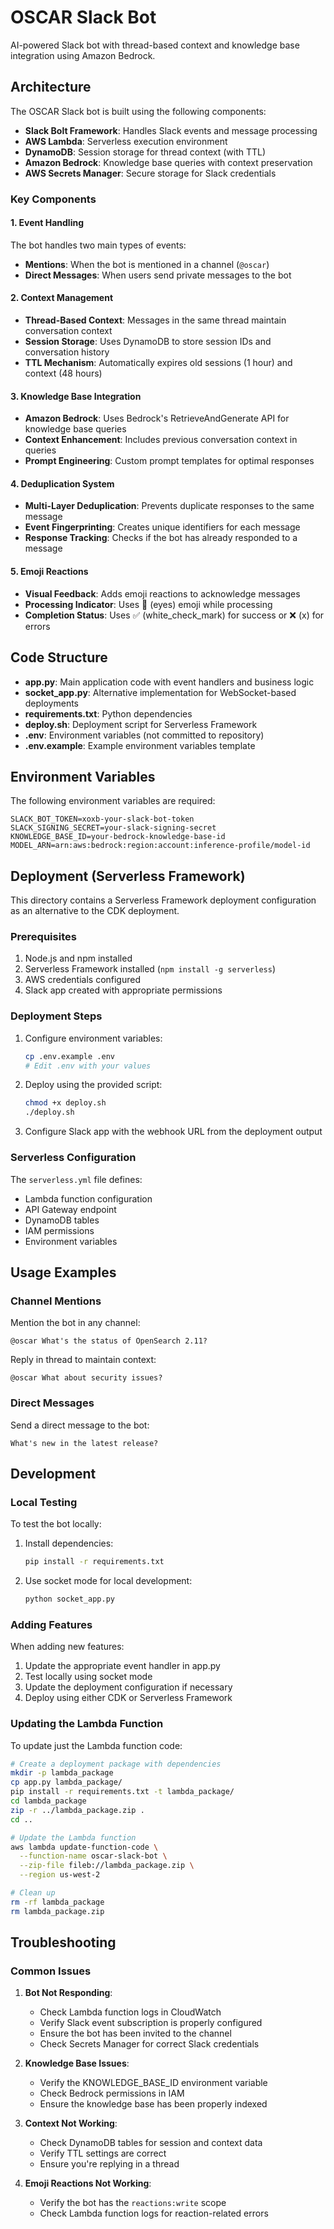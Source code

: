 # OSCAR Slack Bot

AI-powered Slack bot with thread-based context and knowledge base integration using Amazon Bedrock.

## Architecture

The OSCAR Slack bot is built using the following components:

- **Slack Bolt Framework**: Handles Slack events and message processing
- **AWS Lambda**: Serverless execution environment
- **DynamoDB**: Session storage for thread context (with TTL)
- **Amazon Bedrock**: Knowledge base queries with context preservation
- **AWS Secrets Manager**: Secure storage for Slack credentials

### Key Components

#### 1. Event Handling
The bot handles two main types of events:
- **Mentions**: When the bot is mentioned in a channel (`@oscar`)
- **Direct Messages**: When users send private messages to the bot

#### 2. Context Management
- **Thread-Based Context**: Messages in the same thread maintain conversation context
- **Session Storage**: Uses DynamoDB to store session IDs and conversation history
- **TTL Mechanism**: Automatically expires old sessions (1 hour) and context (48 hours)

#### 3. Knowledge Base Integration
- **Amazon Bedrock**: Uses Bedrock's RetrieveAndGenerate API for knowledge base queries
- **Context Enhancement**: Includes previous conversation context in queries
- **Prompt Engineering**: Custom prompt templates for optimal responses

#### 4. Deduplication System
- **Multi-Layer Deduplication**: Prevents duplicate responses to the same message
- **Event Fingerprinting**: Creates unique identifiers for each message
- **Response Tracking**: Checks if the bot has already responded to a message

#### 5. Emoji Reactions
- **Visual Feedback**: Adds emoji reactions to acknowledge messages
- **Processing Indicator**: Uses 👀 (eyes) emoji while processing
- **Completion Status**: Uses ✅ (white_check_mark) for success or ❌ (x) for errors

## Code Structure

- **app.py**: Main application code with event handlers and business logic
- **socket_app.py**: Alternative implementation for WebSocket-based deployments
- **requirements.txt**: Python dependencies
- **deploy.sh**: Deployment script for Serverless Framework
- **.env**: Environment variables (not committed to repository)
- **.env.example**: Example environment variables template

## Environment Variables

The following environment variables are required:

```
SLACK_BOT_TOKEN=xoxb-your-slack-bot-token
SLACK_SIGNING_SECRET=your-slack-signing-secret
KNOWLEDGE_BASE_ID=your-bedrock-knowledge-base-id
MODEL_ARN=arn:aws:bedrock:region:account:inference-profile/model-id
```

## Deployment (Serverless Framework)

This directory contains a Serverless Framework deployment configuration as an alternative to the CDK deployment.

### Prerequisites

1. Node.js and npm installed
2. Serverless Framework installed (`npm install -g serverless`)
3. AWS credentials configured
4. Slack app created with appropriate permissions

### Deployment Steps

1. Configure environment variables:
   ```bash
   cp .env.example .env
   # Edit .env with your values
   ```

2. Deploy using the provided script:
   ```bash
   chmod +x deploy.sh
   ./deploy.sh
   ```

3. Configure Slack app with the webhook URL from the deployment output

### Serverless Configuration

The `serverless.yml` file defines:

- Lambda function configuration
- API Gateway endpoint
- DynamoDB tables
- IAM permissions
- Environment variables

## Usage Examples

### Channel Mentions

Mention the bot in any channel:
```
@oscar What's the status of OpenSearch 2.11?
```

Reply in thread to maintain context:
```
@oscar What about security issues?
```

### Direct Messages

Send a direct message to the bot:
```
What's new in the latest release?
```

## Development

### Local Testing

To test the bot locally:

1. Install dependencies:
   ```bash
   pip install -r requirements.txt
   ```

2. Use socket mode for local development:
   ```bash
   python socket_app.py
   ```

### Adding Features

When adding new features:

1. Update the appropriate event handler in app.py
2. Test locally using socket mode
3. Update the deployment configuration if necessary
4. Deploy using either CDK or Serverless Framework

### Updating the Lambda Function

To update just the Lambda function code:

```bash
# Create a deployment package with dependencies
mkdir -p lambda_package
cp app.py lambda_package/
pip install -r requirements.txt -t lambda_package/
cd lambda_package
zip -r ../lambda_package.zip .
cd ..

# Update the Lambda function
aws lambda update-function-code \
  --function-name oscar-slack-bot \
  --zip-file fileb://lambda_package.zip \
  --region us-west-2

# Clean up
rm -rf lambda_package
rm lambda_package.zip
```

## Troubleshooting

### Common Issues

1. **Bot Not Responding**:
   - Check Lambda function logs in CloudWatch
   - Verify Slack event subscription is properly configured
   - Ensure the bot has been invited to the channel
   - Check Secrets Manager for correct Slack credentials

2. **Knowledge Base Issues**:
   - Verify the KNOWLEDGE_BASE_ID environment variable
   - Check Bedrock permissions in IAM
   - Ensure the knowledge base has been properly indexed

3. **Context Not Working**:
   - Check DynamoDB tables for session and context data
   - Verify TTL settings are correct
   - Ensure you're replying in a thread

4. **Emoji Reactions Not Working**:
   - Verify the bot has the `reactions:write` scope
   - Check Lambda function logs for reaction-related errors
